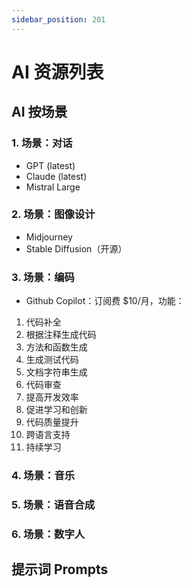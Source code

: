 ```yaml
---
sidebar_position: 201
---
```


# AI 资源列表


## AI 按场景


### 1. 场景：对话

- GPT (latest)
- Claude (latest)
- Mistral Large

### 2. 场景：图像设计

- Midjourney
- Stable Diffusion（开源）

### 3. 场景：编码

- Github Copilot：订阅费 $10/月，功能：

1. 代码补全
2. 根据注释生成代码
3. 方法和函数生成
4. 生成测试代码
5. 文档字符串生成
6. 代码审查
7. 提高开发效率
8. 促进学习和创新
9. 代码质量提升
10. 跨语言支持
11. 持续学习 

### 4. 场景：音乐

### 5. 场景：语音合成

### 6. 场景：数字人

## 提示词 Prompts


